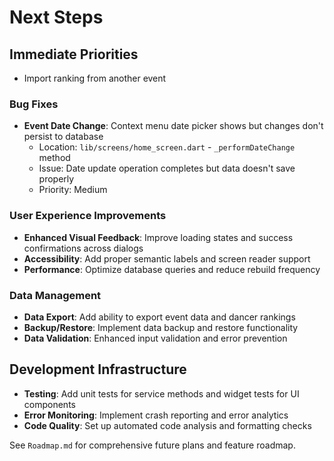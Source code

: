 # Next Steps

## Immediate Priorities

- Import ranking from another event

### Bug Fixes
- **Event Date Change**: Context menu date picker shows but changes don't persist to database
  - Location: `lib/screens/home_screen.dart` - `_performDateChange` method
  - Issue: Date update operation completes but data doesn't save properly
  - Priority: Medium

### User Experience Improvements  
- **Enhanced Visual Feedback**: Improve loading states and success confirmations across dialogs
- **Accessibility**: Add proper semantic labels and screen reader support
- **Performance**: Optimize database queries and reduce rebuild frequency

### Data Management
- **Data Export**: Add ability to export event data and dancer rankings
- **Backup/Restore**: Implement data backup and restore functionality
- **Data Validation**: Enhanced input validation and error prevention

## Development Infrastructure
- **Testing**: Add unit tests for service methods and widget tests for UI components
- **Error Monitoring**: Implement crash reporting and error analytics
- **Code Quality**: Set up automated code analysis and formatting checks

See `Roadmap.md` for comprehensive future plans and feature roadmap.
